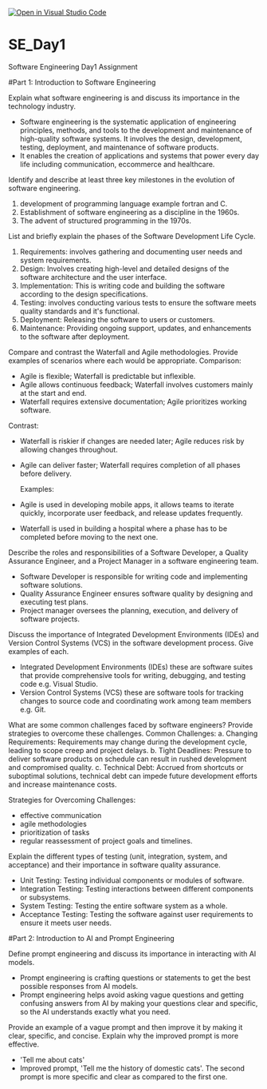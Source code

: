 [![Open in Visual Studio Code](https://classroom.github.com/assets/open-in-vscode-2e0aaae1b6195c2367325f4f02e2d04e9abb55f0b24a779b69b11b9e10269abc.svg)](https://classroom.github.com/online_ide?assignment_repo_id=15565184&assignment_repo_type=AssignmentRepo)
# SE_Day1
Software Engineering Day1 Assignment

#Part 1: Introduction to Software Engineering

Explain what software engineering is and discuss its importance in the technology industry. 
- Software engineering is the systematic application of engineering principles, methods, and tools to the development and maintenance of high-quality software systems. It involves the design, development, testing, deployment, and maintenance of software products.
- It enables the creation of applications and systems that power every day life including communication, eccommerce and healthcare.


Identify and describe at least three key milestones in the evolution of software engineering.
1. development of programming language example fortran and C.
2. Establishment of software engineering as a discipline in the 1960s.
3. The advent of structured programming in the 1970s.


List and briefly explain the phases of the Software Development Life Cycle.
1. Requirements: involves gathering and documenting user needs and system requirements.
2. Design: Involves creating high-level and detailed designs of the software architecture and the user interface.
3. Implementation: This is writing code and building the software according to the design specifications.
4. Testing: involves conducting various tests to ensure the software meets quality standards and it's functional.
5. Deployment: Releasing the software to users or customers.
6. Maintenance: Providing ongoing support, updates, and enhancements to the software after deployment.


Compare and contrast the Waterfall and Agile methodologies. Provide examples of scenarios where each would be appropriate.
Comparison:
- Agile is flexible; Waterfall is predictable but inflexible.
- Agile allows continuous feedback; Waterfall involves customers mainly at the start and end.
- Waterfall requires extensive documentation; Agile prioritizes working software.

Contrast:
- Waterfall is riskier if changes are needed later; Agile reduces risk by allowing changes throughout.
- Agile can deliver faster; Waterfall requires completion of all phases before delivery.

  Examples:
- Agile is used in developing mobile apps, it allows teams to iterate quickly, incorporate user feedback, and release updates frequently.
- Waterfall is used in building a hospital where a phase has to be completed before moving to the next one.


Describe the roles and responsibilities of a Software Developer, a Quality Assurance Engineer, and a Project Manager in a software engineering team.

- Software Developer is responsible for writing code and implementing software solutions.
- Quality Assurance Engineer ensures software quality by designing and executing test plans.
- Project manager oversees the planning, execution, and delivery of software projects.



Discuss the importance of Integrated Development Environments (IDEs) and Version Control Systems (VCS) in the software development process. Give examples of each.
- Integrated Development Environments (IDEs) these are software suites that provide comprehensive tools for writing, debugging, and testing code e.g. Visual Studio.
- Version Control Systems (VCS) these are software tools for tracking changes to source code and coordinating work among team members e.g. Git.


What are some common challenges faced by software engineers? Provide strategies to overcome these challenges.
Common Challenges:
a. Changing Requirements: Requirements may change during the development cycle, leading to scope creep and project delays.
b. Tight Deadlines: Pressure to deliver software products on schedule can result in rushed development and compromised quality.
c. Technical Debt: Accrued from shortcuts or suboptimal solutions, technical debt can impede future development efforts and increase maintenance costs.

Strategies for Overcoming Challenges:
- effective communication
-  agile methodologies
-  prioritization of tasks
-  regular reassessment of project goals and timelines.


Explain the different types of testing (unit, integration, system, and acceptance) and their importance in software quality assurance.

 - Unit Testing: Testing individual components or modules of software.
  - Integration Testing: Testing interactions between different components or subsystems.
  - System Testing: Testing the entire software system as a whole.
  - Acceptance Testing: Testing the software against user requirements to ensure it meets user needs.


#Part 2: Introduction to AI and Prompt Engineering


Define prompt engineering and discuss its importance in interacting with AI models.

- Prompt engineering is crafting questions or statements to get the best possible responses from AI models.
- Prompt engineering helps avoid asking vague questions and getting confusing answers from AI by making your questions clear and specific, so the AI understands exactly what you need.


Provide an example of a vague prompt and then improve it by making it clear, specific, and concise. Explain why the improved prompt is more effective.
- 'Tell me about cats'
- Improved prompt, 'Tell me the history of domestic cats'. The second prompt is more specific and clear as compared to the first one.
